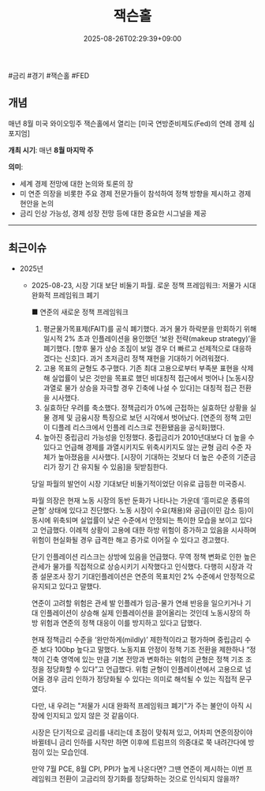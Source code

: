 ﻿---
title: "잭슨홀"
date: 2025-08-26T02:29:39+09:00
lastmod: 2025-08-26T02:29:39+09:00
type: docs
sidebar:
  open: true
weight: 2
---
<div style="display:none">
  <meta property="article:published_time" content="2025-08-25T17:29:39Z" />
  <meta property="article:modified_time" content="2025-08-25T17:29:39Z" />
</div>
#금리 #경기 #잭슨홀 #FED

## 개념

매년 8월 미국 와이오밍주 잭슨홀에서 열리는 [미국 연방준비제도(Fed)의 연례 경제 심포지엄]

**개최 시기**: 매년 **8월 마지막 주**

**의미**:
- 세계 경제 전망에 대한 논의와 토론의 장
- 미 연준 의장을 비롯한 주요 경제 전문가들이 참석하여 정책 방향을 제시하고 경제 현안을 논의
- 금리 인상 가능성, 경제 성장 전망 등에 대한 중요한 시그널을 제공

---

## 최근이슈

- 2025년
	- 2025-08-23, 시장 기대 보단 비둘기 파월. 로운 정책 프레임워크: 저물가 시대 완화적 프레임워크 폐기
	  
	  ■ 연준의 새로운 정책 프레임워크
	  
	  1) 평균물가목표제(FAIT)를 공식 폐기했다. 과거 물가 하락분을 만회하기 위해 일시적 2% 초과 인플레이션을 용인했던 ‘보완 전략(makeup strategy)’을 폐기했다. [향후 물가 상승 조짐이 보일 경우 더 빠르고 선제적으로 대응하겠다는 신호]다. 과거 초저금리 정책 재현을 기대하기 어려워졌다.
	  2) 고용 목표의 균형도 추구했다. 기존 최대 고용으로부터 부족분 표현을 삭제해 실업률이 낮은 것만을 목표로 했던 비대칭적 접근에서 벗어나 [노동시장 과열로 물가 상승을 자극할 경우 긴축에 나설 수 있다]는 대칭적 접근 전환을 시사했다.
	  3) 실효하단 우려를 축소했다. 정책금리가 0%에 근접하는 실효하단 상황을 실물 경제 및 금융시장 특징으로 보던 시각에서 벗어났다. [연준의 정책 고민이 디플레 리스크에서 인플레 리스크로 전환됐음을 공식화]했다.
	  4) 높아진 중립금리 가능성을 인정했다. 중립금리가 2010년대보다 더 높을 수 있다고 언급해 경제를 과열시키지도 위축시키지도 않는 균형 금리 수준 자체가 높아졌음을 시사했다. [시장이 기대하는 것보다 더 높은 수준의 기준금리가 장기 간 유지될 수 있음]을 뒷받침한다.

	  당일 파월의 발언이 시장 기대보단 비둘기적이었단 이유로 급등한 미국증시. 
	  
	  파월 의장은 현재 노동 시장의 동반 둔화가 나타나는 가운데 ‘흥미로운 종류의 균형’ 상태에 있다고 진단했다. 노동 시장이 수요(채용)와 공급(이민 감소 등)이 동시에 위축되며 실업률이 낮은 수준에서 안정되는 특이한 모습을 보이고 있다고 언급했다. 이례적 상황이 고용에 대한 하방 위험이 증가하고 있음을 시사하며 위험이 현실화될 경우 급격한 해고 증가로 이어질 수 있다고 경고했다.
	  
	  단기 인플레이션 리스크는 상방에 있음을 언급했다. 무역 정책 변화로 인한 높은 관세가 물가를 직접적으로 상승시키기 시작했다고 인식했다. 다행히 시장과 각종 설문조사 장기 기대인플레이션은 연준의 목표치인 2% 수준에서 안정적으로 유지되고 있다고 말했다. 
	  
	  연준이 고려할 위험은 관세 발 인플레가 임금-물가 연쇄 반응을 일으키거나 기대 인플레이션이 상승해 실제 인플레이션을 끌어올리는 것인데 노동시장의 하방 위험과 연준의 정책 대응이 이를 방지하고 있다고 답했다.
	  
	  현재 정책금리 수준을 ‘완만하게(mildly)’ 제한적이라고 평가하며 중립금리 수준 보다 100bp 높다고 말했다. 노동지표 안정이 정책 기조 전환을 제한하나 “정책이 긴축 영역에 있는 만큼 기본 전망과 변화하는 위험의 균형은 정책 기조 조정을 정당화할 수 있다”고 언급했다. 위험 균형이 인플레이션에서 고용으로 넘어올 경우 금리 인하가 정당화될 수 있다는 의미로 해석될 수 있는 직접적 문구였다.
	  
	  다만, 내 우려는 "저물가 시대 완화적 프레임워크 폐기"가 주는 불안이 아직 시장에 인지되고 있지 않은 것 같음이다.
	  
	  시장은 단기적으로 금리를 내리는데 초점이 맞춰져 있고, 어차피 연준의장이야 바뀔테니 금리 인하를 시작만 하면 이후에 트럼프의 의중대로 쭉 내려간다에 방점이 있는 모습인데.
	  
	  만약 7월 PCE, 8월 CPI, PPI가 높게 나온다면? 그땐 연준이 제시하는  이번 프레임워크 전환이 고금리의 장기화를 정당화하는 것으로 인식되지 않을까?
